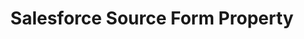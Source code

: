 ---
# -------------------------- #
#        CONTENT TYPE        #
# -------------------------- #

product-type: "connect"
content-type: "api-form"
form-type: "source"
key: "source-form-properties-salesforce-object"


# -------------------------- #
#        OBJECT INFO         #
# -------------------------- #

title: "Salesforce Source Form Property"
api-type: "salesforce"
display-name: "Salesforce"

source-type: "saas"
docs-name: "salesforce"

description: ""


# -------------------------- #
#      OBJECT ATTRIBUTES     #
# -------------------------- #

object-attributes:
  - name: "api_type"
    type: "string"
    required: true
    description: "The Salesforce API Stitch should use to extract data. Possible values are `REST` or `BULK`. [Read about the pros and cons of each API here]({{ site.baseurl }}/integrations/saas/salesforce#bulk-vs-rest-api)."
    value: "BULK"

  - name: "is_sandbox"
    type: "string"
    required: false
    description: "If `true`, the Salesforce account being connected is a sandbox."
    value: "false"

  - name: "quota_percent_per_run"
    type: "string"
    required: false
    description: "The maximum percentage of Salesforce API quota allowed per replication job."
    value: "20"

  - name: "quota_percent_total"
    type: "string"
    required: false
    description: "The maximum percentage of Salesforce API quota allowed per day."
    value: "80"

  - name: "select_fields_by_default"
    type: "string"
    required: true
    description: "If `true`, Stitch will automatically set new fields added in Salesforce to replicate."
    value: "false"
---